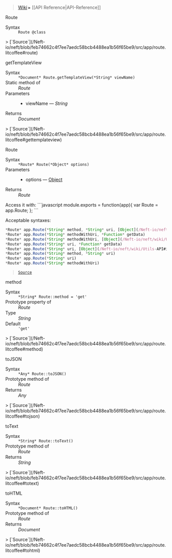 > [Wiki](Home) ▸ [[API Reference|API-Reference]]

Route
<dl><dt>Syntax</dt><dd><code>Route @class</code></dd></dl>
> [`Source`](/Neft-io/neft/blob/feb74662c4f7ee7aedc58bcb4488ea1b56f65be9/src/app/route.litcoffee#route)

getTemplateView
<dl><dt>Syntax</dt><dd><code>&#x2A;Document&#x2A; Route.getTemplateView(&#x2A;String&#x2A; viewName)</code></dd><dt>Static method of</dt><dd><i>Route</i></dd><dt>Parameters</dt><dd><ul><li>viewName — <i>String</i></li></ul></dd><dt>Returns</dt><dd><i>Document</i></dd></dl>
> [`Source`](/Neft-io/neft/blob/feb74662c4f7ee7aedc58bcb4488ea1b56f65be9/src/app/route.litcoffee#gettemplateview)

Route
<dl><dt>Syntax</dt><dd><code>&#x2A;Route&#x2A; Route(&#x2A;Object&#x2A; options)</code></dd><dt>Parameters</dt><dd><ul><li>options — <a href="/Neft-io/neft/wiki/Utils-API#isobject">Object</a></li></ul></dd><dt>Returns</dt><dd><i>Route</i></dd></dl>
Access it with:
```javascript
module.exports = function(app){
  var Route = app.Route;
};
```

Acceptable syntaxes:
```javascript
*Route* app.Route(*String* method, *String* uri, [Object](/Neft-io/neft/wiki/Utils-API#isobject) options)
*Route* app.Route(*String* methodWithUri, *Function* getData)
*Route* app.Route(*String* methodWithUri, [Object](/Neft-io/neft/wiki/Utils-API#isobject) options)
*Route* app.Route(*String* uri, *Function* getData)
*Route* app.Route(*String* uri, [Object](/Neft-io/neft/wiki/Utils-API#isobject) options)
*Route* app.Route(*String* method, *String* uri)
*Route* app.Route(*String* uri)
*Route* app.Route(*String* methodWithUri)
```

> [`Source`](/Neft-io/neft/blob/feb74662c4f7ee7aedc58bcb4488ea1b56f65be9/src/app/route.litcoffee#route)

method
<dl><dt>Syntax</dt><dd><code>&#x2A;String&#x2A; Route::method = 'get'</code></dd><dt>Prototype property of</dt><dd><i>Route</i></dd><dt>Type</dt><dd><i>String</i></dd><dt>Default</dt><dd><code>'get'</code></dd></dl>
> [`Source`](/Neft-io/neft/blob/feb74662c4f7ee7aedc58bcb4488ea1b56f65be9/src/app/route.litcoffee#method)

toJSON
<dl><dt>Syntax</dt><dd><code>&#x2A;Any&#x2A; Route::toJSON()</code></dd><dt>Prototype method of</dt><dd><i>Route</i></dd><dt>Returns</dt><dd><i>Any</i></dd></dl>
> [`Source`](/Neft-io/neft/blob/feb74662c4f7ee7aedc58bcb4488ea1b56f65be9/src/app/route.litcoffee#tojson)

toText
<dl><dt>Syntax</dt><dd><code>&#x2A;String&#x2A; Route::toText()</code></dd><dt>Prototype method of</dt><dd><i>Route</i></dd><dt>Returns</dt><dd><i>String</i></dd></dl>
> [`Source`](/Neft-io/neft/blob/feb74662c4f7ee7aedc58bcb4488ea1b56f65be9/src/app/route.litcoffee#totext)

toHTML
<dl><dt>Syntax</dt><dd><code>&#x2A;Document&#x2A; Route::toHTML()</code></dd><dt>Prototype method of</dt><dd><i>Route</i></dd><dt>Returns</dt><dd><i>Document</i></dd></dl>
> [`Source`](/Neft-io/neft/blob/feb74662c4f7ee7aedc58bcb4488ea1b56f65be9/src/app/route.litcoffee#tohtml)

